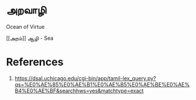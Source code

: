 # அறவாழி
Ocean of Virtue

[[அறம்]]
ஆழி - Sea

# References
1. https://dsal.uchicago.edu/cgi-bin/app/tamil-lex_query.py?qs=%E0%AE%85%E0%AE%B1%E0%AE%B5%E0%AE%BE%E0%AE%B4%E0%AE%BF&searchhws=yes&matchtype=exact

